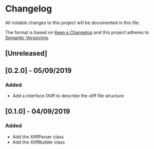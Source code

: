 # Changelog
All notable changes to this project will be documented in this file.

The format is based on [Keep a Changelog](http://keepachangelog.com/en/1.0.0/)
and this project adheres to [Semantic Versioning](http://semver.org/spec/v2.0.0.html).

## [Unreleased]

## [0.2.0] - 05/09/2019
### Added
- Add a interface IXliff to describe the xliff file structure

## [0.1.0] - 04/09/2019
### Added
- Add the XliffParser class
- Add the XliffBuilder class
